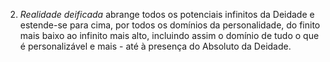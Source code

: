 ﻿2. <I>Realidade deificada</I> abrange todos os potenciais infinitos da Deidade e estende-se para cima, por todos os domínios da personalidade, do finito mais baixo ao infinito mais alto, incluindo assim o domínio de tudo o que é personalizável e mais - até à presença do Absoluto da Deidade.<BR><BR>
